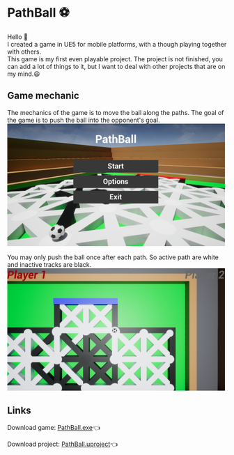 # PathBall :soccer:
Hello :wave:<br>
I created a game in UE5 for mobile platforms, with a though playing together with others.<br>
This game is my first even playable project.
The project is not finished, you can add a lot of things to it, but I want to deal with other projects that are on my mind.:satisfied:

## Game mechanic
The mechanics of the game is to move the ball along the paths. The goal of the game is to push the ball into the opponent's goal.<br>
<img src="images/menu.png" alt="img_1" width="500px"><br>

You may only push the ball once after each path. So active path are white and inactive tracks are black.
<img src="images/game.png" alt="img_2" width="500px"><br>

## Links
Download game: <a href="https://drive.google.com/file/d/1Sh3jXoLWhmZc6MNdcmapXNZMLjIjyelw/view?usp=sharing">PathBall.exe</a>:point_left:<br>

Download project: <a href="Edit_Project_PathBall.zip">PathBall.uproject</a>:point_left:
